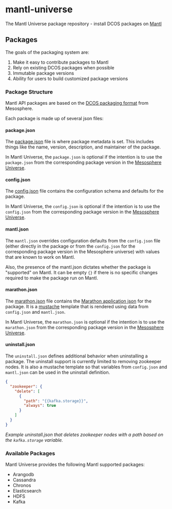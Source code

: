 # mantl-universe

The Mantl Universe package repository - install DCOS packages on [Mantl](https://github.com/CiscoCloud/microservices-infrastructure)

## Packages

The goals of the packaging system are:

1. Make it easy to contribute packages to Mantl
2. Rely on existing DCOS packages when possible
3. Immutable package versions
4. Ability for users to build customized package versions

### Package Structure

Mantl API packages are based on the [DCOS packaging format](https://github.com/mesosphere/universe/#organization) from Mesosphere.

Each package is made up of several json files:

#### package.json

The [package.json](https://github.com/mesosphere/universe/#packagejson) file is where package metadata is set. This includes things like the name, version, description, and maintainer of the package.

In Mantl Universe, the `package.json` is optional if the intention is to use the `package.json` from the corresponding package version in the [Mesosphere Universe](https://github.com/mesosphere/universe/).

#### config.json

The [config.json](https://github.com/mesosphere/universe/#configjson) file contains the configuration schema and defaults for the package.

In Mantl Universe, the `config.json` is optional if the intention is to use the `config.json` from the corresponding package version in the [Mesosphere Universe](https://github.com/mesosphere/universe/).

#### mantl.json

The `mantl.json` overrides configuration defaults from the `config.json` file (either directly in the package or from the `config.json` for the corresponding package version in the Mesosphere universe) with values that are known to work on Mantl.

Also, the presence of the mantl.json dictates whether the package is "supported" on Mantl. It can be empty `{}` if there is no specific changes required to make the package run on Mantl.

#### marathon.json

The [marathon.json](https://github.com/mesosphere/universe/#marathonjson) file contains the [Marathon application json](https://mesosphere.github.io/marathon/docs/rest-api.html#post-v2-apps) for the package. It is a [mustache](https://mustache.github.io/) template that is rendered using data from `config.json` and `mantl.json`.

In Mantl Universe, the `marathon.json` is optional if the intention is to use the `marathon.json` from the corresponding package version in the [Mesosphere Universe](https://github.com/mesosphere/universe/).

#### uninstall.json

The `uninstall.json` defines additional behavior when uninstalling a package. The uninstall support is currently limited to removing zookeeper nodes. It is also a mustache template so that variables from `config.json` and `mantl.json` can be used in the uninstall definition.

```json
{
  "zookeeper": {
    "delete": [
      {
        "path": "{{kafka.storage}}",
        "always": true
      }
    ]
  }
}
```

*Example uninstall.json that deletes zookeeper nodes with a path based on the `kafka.storage` variable.*

### Available Packages

Mantl Universe provides the following Mantl supported packages:

* Arangodb
* Cassandra
* Chronos
* Elasticsearch
* HDFS
* Kafka
